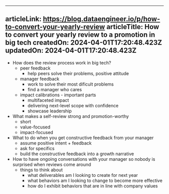 -----------------------
articleLink: https://blog.dataengineer.io/p/how-to-convert-your-yearly-review
articleTitle: How to convert your yearly review to a promotion in big tech
createdOn: 2024-04-01T17:20:48.423Z
updatedOn: 2024-04-01T17:20:48.423Z
-----------------------

- How does the review process work in big tech?
  - peer feedback
    - help peers solve their problems, positive attitude
  - manager feedback
    - work to solve their most dificult problems
    - find a manager who cares
  - impact calibrations - important parts
    - multifaceted impact
    - delivering next-level scope with confidence
    - showcase leadership
- What makes a self-review strong and promotion-worthy
  - short
  - value-focused
  - impact-focused
- What to do when you get constructive feedback from your manager
  - assume positive intent + feedback
  - ask for specifics
  - build the constructive feedback into a growth narrative
- How to have ongoing conversations with your manager so nobody is surprised when reviews come around
  - things to think about
    - what deliverables am I looking to create for next year
    - what behaviors am I looking to change to become more effective
    - how do I exhibit behaviors that are in line with company values